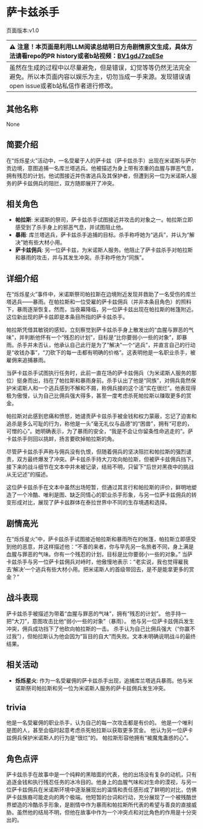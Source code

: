 # 萨卡兹杀手
页面版本:v1.0
 

| :warning: 注意！本页面是利用LLM阅读总结明日方舟剧情原文生成，具体方法请看repo的PR history或者b站视频：[BV1gdJ7zqESe](https://www.bilibili.com/video/BV1gdJ7zqESe/)         |
|:----------------------------|
| 虽然在生成的过程中以尽量避免，但是错误，幻觉等等仍然无法完全避免。所以本页面内容以娱乐为主，切勿当成一手来源。发现错误请open issue或者b站私信作者进行修改。|



## 其他名称
None
## 简要介绍
在“烁烁星火”活动中，一名受雇于人的萨卡兹（萨卡兹杀手）出现在米诺斯与萨尔贡边境，意图追捕一名库兰塔逃兵。他被描述为身上带有浓重的血腥与罪恶气息，拥有残忍的计划。他试图接近并伤害逃兵及其保护者，但遭到另一位为米诺斯人服务的萨卡兹佣兵的阻拦，双方随即展开了冲突。
## 相关角色
-   **帕拉斯**: 米诺斯的祭司，萨卡兹杀手试图接近并攻击的对象之一。帕拉斯立即感受到了杀手身上的邪恶气息，并试图阻止他。
-   **暴雨**: 库兰塔逃兵，萨卡兹杀手追捕的目标。杀手称呼她为“逃兵”，并认为“解决”她有些大材小用。
-   **萨卡兹佣兵**: 另一位萨卡兹，为米诺斯人服务。他阻止了萨卡兹杀手对帕拉斯和暴雨的攻击，并与其发生冲突。杀手称呼他为“同族”。
## 详细介绍
在“烁烁星火”事件中，米诺斯祭司帕拉斯在边境附近发现并救助了一名受伤的库兰塔逃兵——暴雨。在帕拉斯和一位受雇的萨卡兹佣兵（并非本条目角色）的照料下，暴雨逐渐恢复。然而，当夜幕降临，另一位萨卡兹出现在帕拉斯的帐篷附近。这位新出现的萨卡兹即是本条目所指的萨卡兹杀手。

帕拉斯凭借其敏锐的感知，立刻察觉到萨卡兹杀手身上散发出的“血腥与罪恶的气味”，并判断他怀有一个“残忍的计划”，目标是“比你要弱小一些的对象”，即暴雨。杀手并未否认，他承认自己此行是为了“解决”一个“逃兵”，并直言自己的行动是“收钱办事”，“刀砍下的每一击都有明确的价格”。这表明他是一名职业杀手，被雇佣来追捕暴雨。

当萨卡兹杀手试图执行任务时，此前一直在场的萨卡兹佣兵（为米诺斯人服务的那位）挺身而出，挡在了帕拉斯和暴雨身前。杀手认出了他是“同族”，对佣兵竟然保护米诺斯人和一个逃兵感到不解和不屑，称佣兵接的这个活“实在很烂”。他表现得极为傲慢，认为自己比佣兵强大得多，甚至一度考虑杀死帕拉斯以赚取更多的赏金。

帕拉斯对此感到悲痛和愤怒，她谴责萨卡兹杀手被金钱和权力蒙蔽，忘记了迫害和追杀是多么可耻的行为，称他是一头“毫无礼仪与品德”的“困兽”，拥有“可悲的，可憎的心”。她明确表示，为了暴雨的安全，“我是不会让你留条性命逃走的”。萨卡兹杀手则回以挑衅，扬言要砍掉帕拉斯的角。

尽管萨卡兹杀手声称与佣兵没有仇恨，但随着佣兵的坚决阻拦和帕拉斯的强烈谴责，双方最终爆发了冲突。萨卡兹杀手持大刀攻向帕拉斯，但被萨卡兹佣兵挡下。接下来的战斗细节在文本中并未被记录，结局不明，只留下“后世对黑夜中的挑战从无记述”的描述。

这位萨卡兹杀手在文本中虽然出场短暂，但通过其言行和帕拉斯的评价，鲜明地塑造了一个冷酷、唯利是图、缺乏同情心的职业杀手形象，与另一位萨卡兹佣兵的转变形成对比，展现了萨卡兹群体在泰拉世界中不同的生存境遇和选择。
## 剧情高光
在“烁烁星火”中，萨卡兹杀手试图接近帕拉斯和暴雨所在的帐篷，帕拉斯立即感受到他的恶意，并这样描述他：“不善的来者，你与早先另一名旅者不同，身上满是血腥与罪恶的气味。你有一个残忍的计划，目标是比你要弱小一些的对象。”
当萨卡兹杀手与另一位萨卡兹佣兵对峙时，他傲慢地表示：“老实说，我也觉得雇我去‘解决’一个逃兵有些大材小用。把米诺斯人的首级带回去，是不是能拿更多的赏金？”
## 战斗表现
萨卡兹杀手被描述为带着“血腥与罪恶的气味”，拥有“残忍的计划”。
他手持一把“大刀”，意图攻击比他“弱小一些的对象”（暴雨）。
他与另一位萨卡兹佣兵发生冲突，佣兵成功挡下了他砍向帕拉斯的一击。
杀手认为自己比佣兵强大（“你赢不过我”），但帕拉斯认为他会因为“盲目的自大”而失败。文本未明确说明战斗的最终结果。
## 相关活动
-   **烁烁星火**: 作为一名受雇佣的萨卡兹杀手出现，追捕库兰塔逃兵暴雨。他与米诺斯祭司帕拉斯和另一位为米诺斯人服务的萨卡兹佣兵发生冲突。
## trivia
他是一名受雇佣的职业杀手，认为自己的每一次攻击都是有价的。
他是一个唯利是图的人，甚至会临时起意考虑杀死帕拉斯以获取更多赏金。
他认为另一位萨卡兹佣兵保护米诺斯人的行为是“很烂”的。
帕拉斯形容他拥有“被魔鬼蛊惑的心”。
## 角色点评
萨卡兹杀手在故事中是一个纯粹的黑暗面的代表，他的出场没有复杂的动机，只有追逐金钱和执行残忍任务的冰冷目的。他身上的血腥气味和对生命的漠视，与另一位萨卡兹佣兵在米诺斯环境中逐渐展现出的温情和责任感形成了鲜明的对比，仿佛萨卡兹族裔可能走向的两个极端。他短暂的台词和行动，充分展现了一个被残酷世界塑造的冷酷杀手形象，是剧情中作为暴雨和帕拉斯所代表的希望与善良的直接威胁。虽然他的结局不明，但他在故事中作为一个冲突点和对比角色的作用是十分突出的。